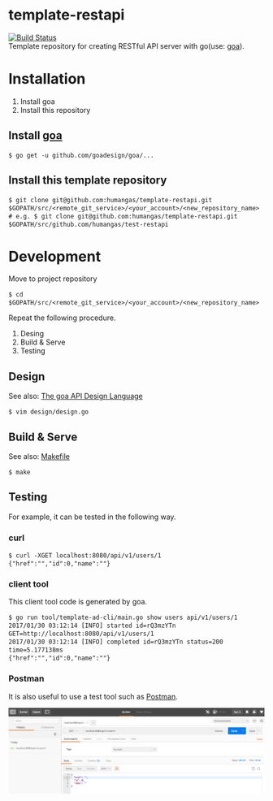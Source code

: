 # template-restapi
[![Build Status](https://travis-ci.org/humangas/template-restapi.svg?branch=master)](https://travis-ci.org/humangas/template-restapi)  
Template repository for creating RESTful API server with go(use: [goa](https://goa.design/)).

# Installation
1. Install goa
1. Install this repository

## Install [goa](https://goa.design/)
```
$ go get -u github.com/goadesign/goa/...
```

## Install this template repository
```
$ git clone git@github.com:humangas/template-restapi.git $GOPATH/src/<remote_git_service>/<your_account>/<new_repository_name>
# e.g. $ git clone git@github.com:humangas/template-restapi.git $GOPATH/src/github.com/humangas/test-restapi
```


# Development 
Move to project repository

```
$ cd $GOPATH/src/<remote_git_service>/<your_account>/<new_repository_name>
```

Repeat the following procedure.

1. Desing
1. Build & Serve
1. Testing

## Design 
See also: [The goa API Design Language](https://goa.design/design/overview/)

```
$ vim design/design.go
```

## Build & Serve
See also: [Makefile](https://github.com/humangas/template-restapi/blob/master/Makefile)

```
$ make
```

## Testing
For example, it can be tested in the following way.

### curl
```
$ curl -XGET localhost:8080/api/v1/users/1
{"href":"","id":0,"name":""}
```

### client tool
This client tool code is generated by goa.

```
$ go run tool/template-ad-cli/main.go show users api/v1/users/1
2017/01/30 03:12:14 [INFO] started id=rQ3mzYTn GET=http://localhost:8080/api/v1/users/1
2017/01/30 03:12:14 [INFO] completed id=rQ3mzYTn status=200 time=5.177138ms
{"href":"","id":0,"name":""}
```

### Postman
It is also useful to use a test tool such as [Postman](https://chrome.google.com/webstore/detail/postman/fhbjgbiflinjbdggehcddcbncdddomop?hl=ja).

![](postman.png)
